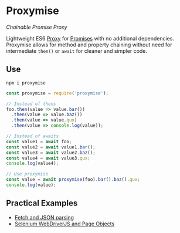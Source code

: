# Proxymise

*Chainable Promise Proxy*

Lightweight ES6 [Proxy] for [Promises] with no additional dependencies. Proxymise allows for method
and property chaining without need for intermediate `then()` or `await` for cleaner and simpler code.

[Proxy]: https://developer.mozilla.org/en-US/docs/Web/JavaScript/Reference/Global_Objects/Proxy
[Promises]: https://developer.mozilla.org/en-US/docs/Web/JavaScript/Reference/Global_Objects/Promise

## Use

```shell
npm i proxymise
```

```javascript
const proxymise = require('proxymise');

// Instead of thens
foo.then(value => value.bar())
  .then(value => value.baz())
  .then(value => value.qux)
  .then(value => console.log(value));

// Instead of awaits
const value1 = await foo;
const value2 = await value1.bar();
const value3 = await value2.baz();
const value4 = await value3.qux;
console.log(value4);

// Use proxymise
const value = await proxymise(foo).bar().baz().qux;
console.log(value);
```

## Practical Examples

- [Fetch and JSON parsing](https://github.com/kozhevnikov/proxymise/blob/master/test/fetch.test.js)
- [Selenium WebDriverJS and Page Objects](https://github.com/kozhevnikov/proxymise/blob/master/test/selenium.test.js)
